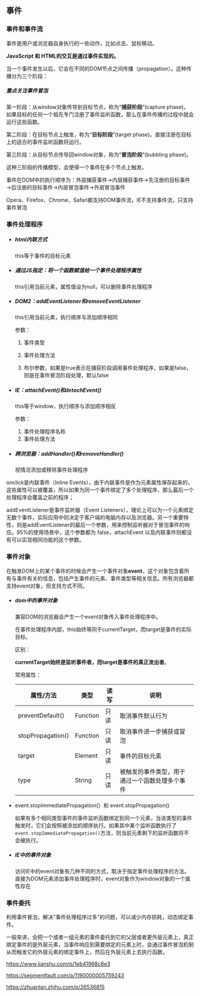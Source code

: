 ## 事件

### 事件和事件流

事件是用户或浏览器自身执行的一些动作，比如点击、鼠标移动。

**JavaScript 和 HTML的交互是通过事件实现的。**

当一个事件发生以后，它会在不同的DOM节点之间传播（propagation）。这种传播分为三个阶段：

##### **重点关注事件冒泡**

第一阶段：从window对象传导到目标节点，称为“**捕获阶段**”(capture phase)。如果目标的任何一个祖先专门注册了事件监听函数，那么在事件传播的过程中就会运行这些函数。

第二阶段：在目标节点上触发，称为“**目标阶段**”(target phase)。直接注册在目标上的适合的事件监听函数将运行。

第三阶段：从目标节点传导回window对象，称为“**冒泡阶段**”(bubbling phase)。

这种三阶段的传播模型，会使得一个事件在多个节点上触发。

事件在DOM中的执行顺序为：外层捕获事件→内层捕获事件→先注册的目标事件→后注册的目标事件→内层冒泡事件→外层冒泡事件

Opera、Firefox、Chrome、Safari都支持DOM事件流，IE不支持事件流，只支持事件冒泡



### 事件处理程序

- ##### html内联方式

  this等于事件的目标元素


- ##### 通过JS指定：将一个函数赋值给一个事件处理程序属性

  this引用当前元素，属性值设为null，可以删除事件处理程序


- ##### DOM2：addEventListener和removeEventListener

  this引用当前元素，执行顺序与添加顺序相同

  参数：

  1. 事件类型

  2. 事件处理方法

  3. 布尔参数，如果是true表示在捕获阶段调用事件处理程序，如果是false，则是在事件冒泡阶段处理，默认false

- ##### IE：attachEvent()和detachEvent()

  this等于window，执行顺序与添加顺序相反

  参数：

  1. 事件处理程序名称
  2. 事件处理方法

- ##### 跨浏览器：addHandler()和removeHandler()

  视情况添加或移除事件处理程序


onclick是内联事件（Inline Events），由于内联事件是作为元素属性保存起来的，这些属性可以被覆盖，所以如果为同一个事件绑定了多个处理程序，那么最后一个处理程序会覆盖之前的程序；

addEventListener是事件监听器（Event Listeners），理论上可以为一个元素绑定无数个事件，实际应用中则决定于客户端的电脑内存以及浏览器。另一个重要特性，则是addEventListener的最后一个参数，用来控制监听器对于冒泡事件的响应。95%的使用场景中，这个参数都为 false，attachEvent 以及内联事件则都没有可以实现相同功能的这个参数。



### 事件对象

在触发DOM上的某个事件的时候会产生一个事件对象**event**，这个对象包含着所有与事件有关的信息，包括产生事件的元素、事件类型等相关信息。所有浏览器都支持event对象，但支持方式不同。

- ##### dom中的事件对象

  兼容DOM的浏览器会产生一个event对象传入事件处理程序中。

  在事件处理程序内部，this始终等同于currentTarget，而target是事件的实际目标。

  区别：

  **currentTarget始终是监听事件者，而target是事件的真正发出者**。

  常用属性：

  | **属性/方法**     | 类型     | 读写 | 说明                                           |
  | ----------------- | -------- | ---- | ---------------------------------------------- |
  | preventDefault()  | Function | 只读 | 取消事件默认行为                               |
  | stopPropagation() | Function | 只读 | 取消事件进一步捕获或冒泡                       |
  | target            | Element  | 只读 | 事件的目标元素                                 |
  | type              | String   | 只读 | 被触发的事件类型，用于通过一个函数处理多个事件 |

- event.stopImmediatePropagation(）和 event.stopPropagation()

  如果有多个相同类型事件的事件监听函数绑定到同一个元素，当该类型的事件触发时，它们会按照被添加的顺序执行。如果其中某个监听函数执行了 `event.stopImmediatePropagation()`方法，则当前元素剩下的监听函数将不会被执行。
  
- ##### IE中的事件对象

  访问IE中的event对象有几种不同的方式，取决于指定事件处理程序的方法。直接为DOM元素添加事件处理程序时，event对象作为window对象的一个属性存在



### 事件委托

利用事件冒泡，解决"事件处理程序过多"的问题，可以减少内存损耗，动态绑定事件。

一般来讲，会把一个或者一组元素的事件委托到它的父层或者更外层元素上，真正绑定事件的是外层元素，当事件响应到需要绑定的元素上时，会通过事件冒泡机制从而触发它的外层元素的绑定事件上，然后在外层元素上去执行函数。



https://www.jianshu.com/p/1eb41968c8e3

https://segmentfault.com/a/1190000005759243

https://zhuanlan.zhihu.com/p/26536815